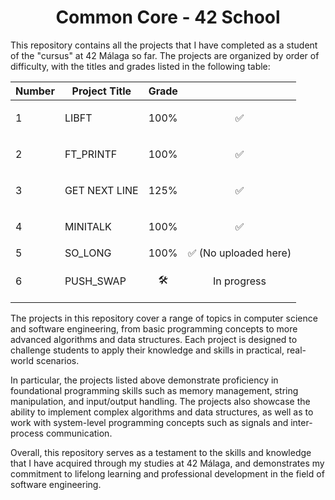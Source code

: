 <h1 align="center"> Common Core - 42 School </h1>

This repository contains all the projects that I have completed as a student of the "cursus" at 42 Málaga so far. The projects are organized by order of difficulty, with the titles and grades listed in the following table:

<div align="center">
  
| Number | Project Title   |	Grade |                  |
| ------ | --------------- | ------ | -----------------|
| 1      | LIBFT	         | 100%   | <p text align= "center">✅ </p>       |
| 2      | FT_PRINTF       | 100%   | <p text align= "center">✅ </p>               |
| 3      | GET NEXT LINE	 | 125%   | <p text align= "center">✅ </p>               |                
| 4      | MINITALK	       | 100%   | <p text align= "center">✅ </p>               |
| 5      | SO_LONG         | 100%   | ✅ (No uploaded here)  |
| 6      | PUSH_SWAP       | <p text align= "center">🛠️</p>    | <p text align= "center">In progress </p>      |

</div>
The projects in this repository cover a range of topics in computer science and software engineering, from basic programming concepts to more advanced algorithms and data structures. Each project is designed to challenge students to apply their knowledge and skills in practical, real-world scenarios.

In particular, the projects listed above demonstrate proficiency in foundational programming skills such as memory management, string manipulation, and input/output handling. The projects also showcase the ability to implement complex algorithms and data structures, as well as to work with system-level programming concepts such as signals and inter-process communication.

Overall, this repository serves as a testament to the skills and knowledge that I have acquired through my studies at 42 Málaga, and demonstrates my commitment to lifelong learning and professional development in the field of software engineering.
